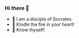 ### Hi there 👋

<!--
**chengjun/chengjun** is a ✨ _special_ ✨ repository because its `README.md` (this file) appears on your GitHub profile.

Here are some ideas to get you started:

- 🔭 I’m a big fan of Socrates.
- 🌱 I’m currently learning to write.
- 👯 I’m looking to collaborate on the narrative economy study of bitcoin.
- 🤔 I’m looking for help with .
- 💬 Ask me about Python programming.
- 📫 How to reach me: ...
- 😄 Pronouns: ...
- ⚡ Fun fact: ...
-->

- 🔭 I am a disciple of Socrates.
- 🌱 Kindle the fire in your heart!
- 👯 Know thyself!

